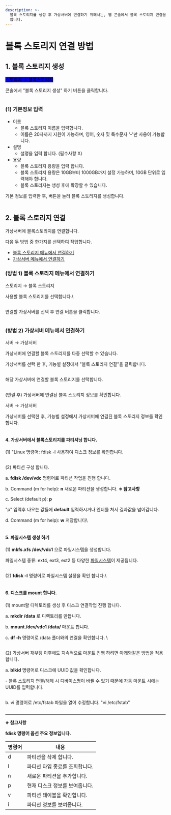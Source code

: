 ```yaml
---
description: >-
  블록 스토리지를 생성 후 가상서버에 연결하기 위해서는, 웹 콘솔에서 블록 스토리지 연결을 한 뒤, shell에서 직접 mount 해줘야
  합니다.
---
```


# 블록 스토리지 연결 방법

## 1. 블록 스토리지 생성

<mark style="background-color:blue;">스토리지 → 블록스토리지</mark>

콘솔에서 "블록 스토리지 생성" 하기 버튼을 클릭합니다.&#x20;

<figure><img src="https://filesystem.cafe24.com/hosting/cloud_service/2020/02/25/41ac07ee9268cd42ccbf69d32d97f979_1582609005.png" alt=""><figcaption></figcaption></figure>

####

### (1) 기본정보 입력

* 이름&#x20;
  * 블록 스토리지 이름을 입력합니다.&#x20;
  * 이름은 20자까지 지원이 가능하며, 영어, 숫자 및 특수문자 '-'만 사용이 가능합니다.
* 설명
  * 설명을 입력 합니다. (필수사항 X)
* 용량
  * 블록 스토리지 용량을 입력 합니다.
  * 블록 스토리지 용량은 10GB부터 1000GB까지 설정 가능하며, 10GB 단위로 입력해야 합니다.
  * 블록 스토리지는 생성 후에 확장할 수 있습니다.

기본 정보를 입력한 후, 버튼을 눌러 블록 스토리지를 생성합니다.

<figure><img src="https://filesystem.cafe24.com/hosting/cloud_service/2020/02/25/9d87136fb5f2b06931a5be93a95a9514_1582609015.png" alt=""><figcaption></figcaption></figure>

## 2. 블록 스토리지 연결

가상서버에 블록스토리지를 연결합니다.

다음 두 방법 중 한가지를 선택하여 작업합니다.&#x20;

* [블록 스토리지 메뉴에서 연결하기](connect.md#1-1)
* [가상서버 메뉴에서 연결하기](connect.md#2)



### (방법 1) 블록 스토리지 메뉴에서 연결하기

스토리지 → 블록 스토리지

사용할 블록 스토리지를 선택합니다.\


<figure><img src="https://filesystem.cafe24.com/hosting/cloud_service/2020/02/25/e89113233aecba29ee5436576aaca613_1582610550.png" alt=""><figcaption></figcaption></figure>

&#x20; &#x20;

연결할 가상서버를 선택 후 연결 버튼을 클릭합니다.   &#x20;

<figure><img src="https://filesystem.cafe24.com/hosting/cloud_service/2020/02/25/6ef175bc2dae6690243e3aae3f77a20f_1582610559.png" alt=""><figcaption></figcaption></figure>

&#x20;

### (방법 2) 가상서버 메뉴에서 연결하기

서버 → 가상서버

&#x20;가상서버에 연결할 블록 스토리지를 다중 선택할 수 있습니다.

&#x20;가상서버를 선택 한 후, 기능별 설정에서 "블록 스토리지 연결"을 클릭합니다.

<figure><img src="https://filesystem.cafe24.com/hosting/cloud_service/2022/04/06/b5cc91ff5efcb6d572b567d0be1899f3_1649204634.png" alt=""><figcaption></figcaption></figure>

&#x20; &#x20;

해당 가상서버에 연결할 블록 스토리지를 선택합니다.

<figure><img src="https://filesystem.cafe24.com/hosting/cloud_service/2022/04/06/e94d60aa010026ee32c5540027005f72_1649204643.png" alt=""><figcaption></figcaption></figure>

&#x20;

(연결 후) 가상서버에 연결된 블록 스토리지 정보를 확인합니다.

서버 → 가상서버&#x20;

가상서버를 선택한 후, 기능별 설정에서 가상서버에 연결된 블록 스토리지 정보를 확인합니다.&#x20;

<figure><img src="https://filesystem.cafe24.com/hosting/cloud_service/2022/04/06/d16209ff28135764c9efc82bd24da73e_1649204654.png" alt=""><figcaption></figcaption></figure>

#### &#x20;

#### 4. 가상서버에서 블록스토리지를 파티셔닝 합니다.

(1) "Linux 명령어: fdisk -l 사용하여 디스크 정보를 확인합니다.

&#x20;

<figure><img src="https://filesystem.cafe24.com/hosting/cloud_service/2020/02/25/e4b0c787449220fe43719c686ac97bf4_1582616476.png" alt=""><figcaption></figcaption></figure>

&#x20;

(2) 파티션 구성 합니다.

a. **fdisk /dev/vdc** 명령어로 파티션 작업을 진행 합니다.

b. Command (m for help): **n** 새로운 파티션을 생성합니다. **※ 참고사항**

c. Select (default p): **p**

"p" 입력후 나오는 값들에 **default** 입력하시거나 엔터를 쳐서 결과값을 넘어갑니다.

d. Command (m for help): **w** 저장합니다\


<figure><img src="https://filesystem.cafe24.com/hosting/cloud_service/2020/02/25/2cbb06a4c1911c3f05b1be4d6f61d940_1582615835.png" alt=""><figcaption></figcaption></figure>

#### 5. 파일시스템 생성 하기

(1) **mkfs.xfs /dev/vdc1** 으로 파일시스템을 생성합니다.

파일시스템 종류: ext4, ext3, ext2 등 다양한 [파일시스템](https://ko.wikipedia.org/wiki/%ED%8C%8C%EC%9D%BC\_%EC%8B%9C%EC%8A%A4%ED%85%9C)이 제공됩니다.

<figure><img src="https://filesystem.cafe24.com/hosting/cloud_service/2020/02/25/a10ca426909aa13566046d2abdd062cf_1582615876.png" alt=""><figcaption></figcaption></figure>

&#x20;

(2) **fdisk -l** 명령어로 파일시스템 설정을 확인 합니다.\


<figure><img src="https://filesystem.cafe24.com/hosting/cloud_service/2020/02/25/6cd40129232bf892f13a2a29272e7b79_1582615890.png" alt=""><figcaption></figcaption></figure>

#### 6. 디스크를 mount 합니다.

(1) mount할 디렉토리를 생성 후 디스크 연결작업 진행 합니다.&#x20;

a. **mkdir /data** 로 디렉토리를 만듭니다.

b. **mount /dev/vdc1 /data/** 마운트 합니다.&#x20;

c. **df -h** 명령어로 /data 폴더와의 연결을 확인합니다. \


<figure><img src="https://filesystem.cafe24.com/hosting/cloud_service/2020/02/26/16b8627f2dbcae14a160d1a5098de915_1582705375.png" alt=""><figcaption></figcaption></figure>





(2) 가상서버 재부팅 이후에도 지속적으로 마운트 진행 하려면 아래와같은 방법을 적용합니다.

a. **blkid** 명령어로 디스크에 UUID 값을 확인합니다.

\- 블록 스토리지 연결/해제 시 디바이스명이 바뀔 수 있기 때문에 자동 마운트 시에는 UUID를 입력합니다.

<figure><img src="https://filesystem.cafe24.com/hosting/cloud_service/2020/02/25/2dde6068fc54381d4df02102a825a52c_1582616280.png" alt=""><figcaption></figcaption></figure>



b. vi 명령어로 /etc/fstab 파일을 열어 수정합니다. "vi /etc/fstab"

<figure><img src="https://filesystem.cafe24.com/hosting/cloud_service/2020/02/25/ff319ddb1635041b836ad6e424dfc464_1582616012.png" alt=""><figcaption></figcaption></figure>

****

**※ 참고사항**

**fdisk 명령어 옵션 주요 정보입니다.**

| 명령어 | 내용                |
| --- | ----------------- |
| d   | 파티션을 삭제 합니다.      |
| l   | 파티션 타입 종료를 조회합니다. |
| n   | 새로운 파티션을 추가합니다.   |
| p   | 현재 디스크 정보를 보여줍니다. |
| v   | 파티션 테이블을 확인합니다.   |
| i   | 파티션 정보를 보여줍니다.    |
